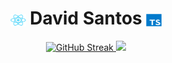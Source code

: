 <div align="center">
  <h1>
    <img align="center" alt="React" height="20" width="25" src="https://raw.githubusercontent.com/devicons/devicon/master/icons/react/react-original.svg">
    David Santos
    <img align="center" alt="Ts" height="20" width="25" src="https://raw.githubusercontent.com/devicons/devicon/master/icons/typescript/typescript-plain.svg">
  </h1>
  <a href="#">
   <img height="160em" src="https://streak-stats.demolab.com?user=DavidSntdev&theme=dark" alt="GitHub Streak" />
    <img loading="lazy" height="160em" src="https://github-readme-stats.vercel.app/api/top-langs/?username=DavidSntDev&layout=compact&langs_count=7&theme=dark"/>
  </a>
</div>   


